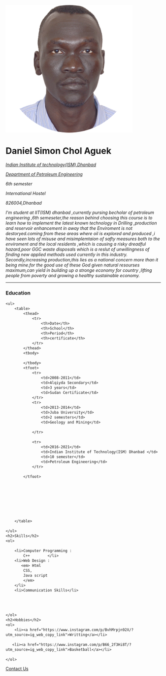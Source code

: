 <html/>
<head>
<meta charset="utf-8">
<title>dchol web</title>
<body>
    <img src="dchol155.png">
<h1>Daniel Simon Chol Aguek</h1>
<p><em><p><a href="https://www.iitism.ac.in/">Indian Institute of technology(ISM),Dhanbad</a></p>
    <p><a href="https://www.iitism.ac.in/index.php/Departments/dept_pe">Department of Petroleum Engineering</a></p>
    <p>6th semester </p>
    <p>International Hostel</p>
    <p>826004,Dhanbad</p>
    <p>I'm student at IIT(ISM) dhanbad ,currently pursing becholar of petroleum engineering ,6th semeseter,the reason 
        behind choosing this course is to learn how to implement the latest known technology in Drilling ,production and reservoir enhancement in away that 
        the Enviroment is not destoryed.coming from these areas where oil is explored and produced ,i have seen lots of misuse 
        and misimplemtaion of safty measures both to the enviroment and the local residents ,which is causing a risky dreadful
      hazard,poor GGC waste disposals which is a reslut of unwillingness of finding new applied methods
        used currently in this industry.
        Secondly,increasing production,this lies as a national concern more than it being mine.for the good use of these God given natural 
        resourses maximum,can yield in building up a stronge economy for country ,lifting people from poverty 
        and growing a healthy sustainable economy. 
    </p>


</em></p>
<hr>
<h3>Education</h3>

    <ul>
        <table>
            <thead>
                <tr>
                    <th>Date</th>
                    <th>School</th>
                    <th>Period</th>
                    <th>certificate</th>
                </tr>
            </thead>
            <tbody>

            </tbody>
            <tfoot>
                <tr>
                    <td>2008-2011</td>
                    <td>Alqiyda Secondary</td>
                    <td>3 years</td>
                    <td>Sudan Certificate</td>
                </tr>
                <tr>
                    <td>2013-2014</td>
                    <td>Juba University</td>
                    <td>2 semesters</td>
                    <td>Geology and Mining</td>
                
                </tr>

                <tr>
                    <td>2016-2021</td>
                    <td>Indian Institute of Technology(ISM) Dhanbad </td>
                    <td>10 semester</td>
                    <td>Petroleum Engineering</td>
                </tr>

            </tfoot>

            






        </table>

    </ul>
    <h2>Skills</h2>
    <ol>
    
        <li>Computer Programming :
            C++        </li>
        <li>Web Design :
           <em> Html
            CSS,
            Java script
            </em>
        </li>
        <li>Communication Skills</li>
        



    </ol>
    <h2>Hobbies</h2>
    <ol>
        <li><a href="https://www.instagram.com/p/BvhMrpjn92X/?utm_source=ig_web_copy_link">Writting</a></li>

       <li><a href="https://www.instagram.com/p/B66_2f3Hi8T/?utm_source=ig_web_copy_link">Basketball</a></li>
        
    </ol>

<a href="web development3.html">Contact Us</a>


</body>
</html>
